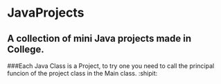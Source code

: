 # JavaProjects

## A collection of mini Java projects made in College.

###Each Java Class is a Project, to try one you need to call the principal funcion of the project class in the Main class. :shipit:

